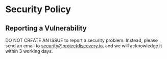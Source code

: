 # Security Policy

## Reporting a Vulnerability

DO NOT CREATE AN ISSUE to report a security problem. Instead, please send an email to [security@projectdiscovery.io](mailto:security@projectdiscovery.io), and we will acknowledge it within 3 working days.
